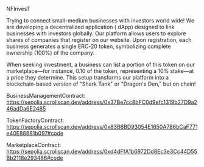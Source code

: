 NFInvesT

Trying to connect small-medium businesses with investors world wide! We are developing a decentralized application (
dApp) designed to link businesses with investors globally. Our platform allows users to explore shares of companies that
register on our website. Upon registration, each business generates a single ERC-20 token, symbolizing complete
ownership (100%) of the company.

When seeking investment, a business can list a portion of this token on our marketplace—for instance, 0.10 of the token,
representing a 10% stake—at a price they determine. This setup transforms our platform into a blockchain-based version
of "Shark Tank" or "Dragon's Den," but on chain!

BusinessManagementContract: https://sepolia.scrollscan.dev/address/0x37Be7cc8bFC0d9efc1319b27D9a246adDa6E2485

TokenFactoryContract: https://sepolia.scrollscan.dev/address/0x83B6BD93054E1650A786bCaF771e40E88881b097#code

MarketplaceContract: https://sepolia.scrollscan.dev/address/0xd4dFfA1b6972Dd8Ec3e3Cc44D55Bb2118e293486#code
